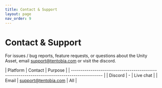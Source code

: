 ```yaml
---
title: Contact & Support
layout: page
nav_order: 9
---
```


# Contact & Support

For issues / bug reports, feature requests, or questions about the Unity Asset, email [support@tentobia.com](mailto:support@tentobia.com) or visit the discord.

| Platform | Contact                                                | Purpose                    |
| ---------------------------------------------------------------------------------------------- |
| Discord | -                                                       | Live chat                  |
| Email   | [support@tentobia.com](mailto:support@tentobia.com)     | All                        |
